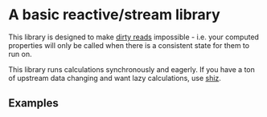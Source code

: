# A basic reactive/stream library

This library is designed to make [dirty reads](https://en.wikipedia.org/wiki/Isolation_%28database_systems%29#Dirty_reads) impossible - i.e. your computed properties will only be called when there is a consistent state for them to run on.

This library runs calculations synchronously and eagerly.  If you have a ton of upstream data changing and want lazy calculations, use [shiz](https://github.com/tehshrike/shiz).

## Examples


